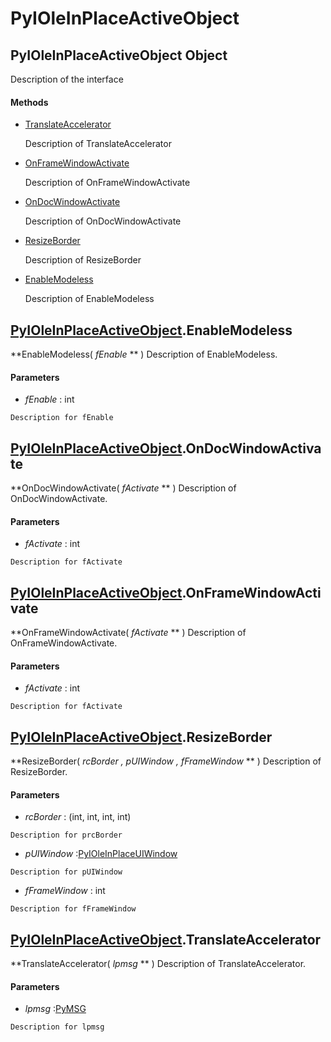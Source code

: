 # PyIOleInPlaceActiveObject

## PyIOleInPlaceActiveObject Object

Description of the interface

#### Methods


  - [TranslateAccelerator](PyIOleInPlaceActiveObject.md#pyioleinplaceactiveobjecttranslateaccelerator)

    Description of TranslateAccelerator&nbsp;

  - [OnFrameWindowActivate](PyIOleInPlaceActiveObject.md#pyioleinplaceactiveobjectonframewindowactivate)

    Description of OnFrameWindowActivate&nbsp;

  - [OnDocWindowActivate](PyIOleInPlaceActiveObject.md#pyioleinplaceactiveobjectondocwindowactivate)

    Description of OnDocWindowActivate&nbsp;

  - [ResizeBorder](PyIOleInPlaceActiveObject.md#pyioleinplaceactiveobjectresizeborder)

    Description of ResizeBorder&nbsp;

  - [EnableModeless](PyIOleInPlaceActiveObject.md#pyioleinplaceactiveobjectenablemodeless)

    Description of EnableModeless&nbsp;

## [PyIOleInPlaceActiveObject](#pyioleinplaceactiveobject)\.EnableModeless

 **EnableModeless\( *fEnable* ** \)
Description of EnableModeless\.

#### Parameters


  -  *fEnable* : int

    Description for fEnable

## [PyIOleInPlaceActiveObject](#pyioleinplaceactiveobject)\.OnDocWindowActivate

 **OnDocWindowActivate\( *fActivate* ** \)
Description of OnDocWindowActivate\.

#### Parameters


  -  *fActivate* : int

    Description for fActivate

## [PyIOleInPlaceActiveObject](#pyioleinplaceactiveobject)\.OnFrameWindowActivate

 **OnFrameWindowActivate\( *fActivate* ** \)
Description of OnFrameWindowActivate\.

#### Parameters


  -  *fActivate* : int

    Description for fActivate

## [PyIOleInPlaceActiveObject](#pyioleinplaceactiveobject)\.ResizeBorder

 **ResizeBorder\( *rcBorder*  *, pUIWindow*  *, fFrameWindow* ** \)
Description of ResizeBorder\.

#### Parameters


  -  *rcBorder* : \(int, int, int, int\)

    Description for prcBorder

  -  *pUIWindow* :[PyIOleInPlaceUIWindow](#pyioleinplaceuiwindow)

    Description for pUIWindow

  -  *fFrameWindow* : int

    Description for fFrameWindow

## [PyIOleInPlaceActiveObject](#pyioleinplaceactiveobject)\.TranslateAccelerator

 **TranslateAccelerator\( *lpmsg* ** \)
Description of TranslateAccelerator\.

#### Parameters


  -  *lpmsg* :[PyMSG](#pymsg)

    Description for lpmsg